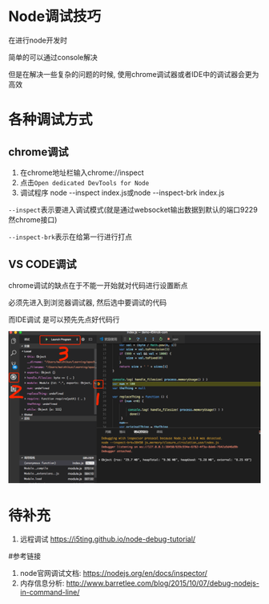 # Node调试技巧

在进行node开发时

简单的可以通过console解决

但是在解决一些复杂的问题的时候, 使用chrome调试器或者IDE中的调试器会更为高效

# 各种调试方式

## chrome调试 

1. 在chrome地址栏输入chrome://inspect
2. 点击`Open dedicated DevTools for Node`
3. 调试程序 node --inspect index.js或node --inspect-brk index.js

`--inspect`表示要进入调试模式(就是通过websocket输出数据到默认的端口9229 然chrome接口)

`--inspect-brk`表示在给第一行进行打点

## VS CODE调试

chrome调试的缺点在于不能一开始就对代码进行设置断点

必须先进入到浏览器调试器, 然后选中要调试的代码 

而IDE调试 是可以预先先点好代码行

![IDE调试](/assets/QQ20180212-160655.png)




# 待补充

1. 远程调试 https://i5ting.github.io/node-debug-tutorial/

#参考链接

1. node官网调试文档: https://nodejs.org/en/docs/inspector/
2. 内存信息分析: http://www.barretlee.com/blog/2015/10/07/debug-nodejs-in-command-line/